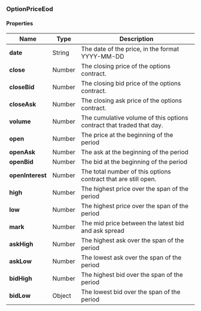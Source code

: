 
[//]: # (CLASS:OptionPriceEod)

[//]: # (KIND:object)

### OptionPriceEod

#### Properties

[//]: # (START_DEFINITION)

Name | Type | Description
------------ | ------------- | -------------
**date** | String | The date of the price, in the format YYYY-MM-DD &nbsp;
**close** | Number | The closing price of the options contract. &nbsp;
**closeBid** | Number | The closing bid price of the options contract. &nbsp;
**closeAsk** | Number | The closing ask price of the options contract. &nbsp;
**volume** | Number | The cumulative volume of this options contract that traded that day. &nbsp;
**open** | Number | The price at the beginning of the period &nbsp;
**openAsk** | Number | The ask at the beginning of the period &nbsp;
**openBid** | Number | The bid at the beginning of the period &nbsp;
**openInterest** | Number | The total number of this options contract that are still open. &nbsp;
**high** | Number | The highest price over the span of the period &nbsp;
**low** | Number | The highest price over the span of the period &nbsp;
**mark** | Number | The mid price between the latest bid and ask spread &nbsp;
**askHigh** | Number | The highest ask over the span of the period &nbsp;
**askLow** | Number | The lowest ask over the span of the period &nbsp;
**bidHigh** | Number | The highest bid over the span of the period &nbsp;
**bidLow** | Object | The lowest bid over the span of the period &nbsp;

[//]: # (END_DEFINITION)





